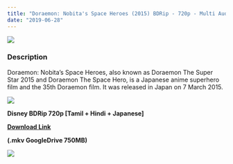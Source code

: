 ```yaml
---
title: "Doraemon: Nobita's Space Heroes (2015) BDRip - 720p - Multi Aud [Tamil+ Hindi+ Japanese] - x264 - 750MB"
date: "2019-06-28"
---
```


[![](https://1.bp.blogspot.com/-m5opjQouNgc/XRXy4oRVMFI/AAAAAAAAAkU/sTMfVI78sf8M6aEFmaZWGFyw1zcygit6ACLcBGAs/s1600/maxresdefault.jpg)](https://1.bp.blogspot.com/-m5opjQouNgc/XRXy4oRVMFI/AAAAAAAAAkU/sTMfVI78sf8M6aEFmaZWGFyw1zcygit6ACLcBGAs/s1600/maxresdefault.jpg)

### Description

Doraemon: Nobita’s Space Heroes, also known as Doraemon The Super Star 2015 and Doraemon The Space Hero, is a Japanese anime superhero film and the 35th Doraemon film. It was released in Japan on 7 March 2015.

[![](https://1.bp.blogspot.com/-fai1ZuUwnbA/XIjy2aT4irI/AAAAAAAAANw/WFW0YRK47_8GLAt3pPBSzBk0GJA6Mk5fgCPcBGAYYCw/s1600/torrborder.gif)](https://1.bp.blogspot.com/-fai1ZuUwnbA/XIjy2aT4irI/AAAAAAAAANw/WFW0YRK47_8GLAt3pPBSzBk0GJA6Mk5fgCPcBGAYYCw/s1600/torrborder.gif)

**Disney BDRip 720p \[Tamil + Hindi + Japanese\]**

**[Download Link](https://drive.google.com/open?id=1GwCmtvUkQzvS2FeF0i6aMVlOfgR6gpaE)**

**(.mkv GoogleDrive 750MB)**

[![](https://1.bp.blogspot.com/-fai1ZuUwnbA/XIjy2aT4irI/AAAAAAAAANw/WFW0YRK47_8GLAt3pPBSzBk0GJA6Mk5fgCPcBGAYYCw/s1600/torrborder.gif)](https://1.bp.blogspot.com/-fai1ZuUwnbA/XIjy2aT4irI/AAAAAAAAANw/WFW0YRK47_8GLAt3pPBSzBk0GJA6Mk5fgCPcBGAYYCw/s1600/torrborder.gif)
